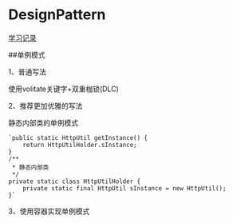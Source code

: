 # DesignPattern

[学习记录](https://xsfelvis.github.io/2016/11/13/%E8%AE%BE%E8%AE%A1%E6%A8%A1%E5%BC%8F%E5%AD%A6%E4%B9%A0/)


##单例模式

1、普通写法

使用volitate关键字+双重枷锁(DLC)

2、推荐更加优雅的写法

静态内部类的单例模式

    `public static HttpUtil getInstance() {
        return HttpUtilHolder.sInstance;
    }
    /**
     * 静态内部类
     */
    private static class HttpUtilHolder {
        private static final HttpUtil sInstance = new HttpUtil();
    }`

3、使用容器实现单例模式

